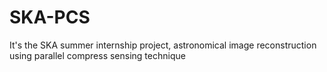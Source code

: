# SKA-PCS
It's the SKA summer internship project, astronomical image reconstruction using parallel compress sensing technique

